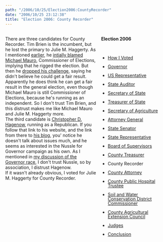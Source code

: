 ```yaml
---
path: "/2006/10/25/Election2006:CountyRecorder" 
date: "2006/10/25 23:12:38" 
title: "Election 2006: County Recorder" 
---
```

<div style="float: right; width: 200px; margin: 0 0 1em 1em;" class="box"><br>	<h4 style="margin: 0;">Election 2006</h4><br>	<ul style="padding-left: 1.5em; line-height: 1em;"><br>		<li><a href="http://typewriting.org/2006/10/16/2006_Election%3A_How_I_Voted/">How I Voted</a></li><br>		<li><a href="http://typewriting.org/2006/10/17/2006_Election%3A_Governor/">Governor</a></li><br>		<li><a href="http://typewriting.org/2006/10/17/Election_2006%3A_US_Representative/">US Representative</a></li><br>		<li><a href="http://typewriting.org/2006/10/17/Election_2006%3A_State_Auditor/">State Auditor</a></li><br>		<li><a href="http://typewriting.org/2006/10/18/Election_2006%3A_Secretary_of_State/">Secretary of State</a></li><br>		<li><a href="http://typewriting.org/2006/10/19/Election_2006%3A_Treasurer_of_State/">Treasurer of State</a></li><br>		<li><a href="http://typewriting.org/2006/10/23/Election_2006%3A_Secretary_of_Agriculture/">Secretary of Agriculture</a></li><br>		<li><a href="http://typewriting.org/2006/10/23/Election_2006%3A_Attorney_General/">Attorney General</a></li><br>		<li><a href="http://typewriting.org/2006/10/23/Election_2006%3A_State_Senator/">State Senator</a></li><br>		<li><a href="http://typewriting.org/2006/10/23/Election_2006%3A_State_Representative/">State Representative</a></li><br>		<li><a href="http://typewriting.org/2006/10/25/Election_2006%3A_Board_of_Supervisors/">Board of Supervisors</a></li><br>		<li><a href="http://typewriting.org/2006/10/25/Election_2006%3A_County_Treasurer/">County Treasurer</a></li><br>		<li>County Recorder</li><br>		<li><a href="http://typewriting.org/2006/10/29/Election_2006%3A_County_Attorney/">County Attorney</a></li><br>		<li><a href="http://typewriting.org/2006/10/29/Election_2006%3A_County_Public_Hospital_Trustee/">County Public Hospital Trustee</a></li><br>		<li><a href="http://typewriting.org/2006/10/29/Election_2006%3A__Soil_and_Water_Conservation_District_Commissioner/">Soil and Water Conservation District Commissioner</a></li><br>		<li><a href="http://typewriting.org/2006/10/29/Election_2006%3A_County_Agricultural_Extension_Council/">County Agricultural Extension Council</a></li><br>		<li><a href="http://typewriting.org/2006/10/29/Election_2006%3A_Judges/">Judges</a></li><br>		<li><a href="http://typewriting.org/2006/10/29/Election_2006%3A_Conclusion/">Conclusion</a></li><br>	</ul><br></div><br>There are three candidates for County Recorder. Tim Brien is the incumbent, but he lost the primary to Julie M. Haggerty. As I mentioned <a href="http://typewriting.org/2006/10/18/Election_2006%3A_Secretary_of_State/">earlier</a>, he <a href="http://desmoinesregister.com/apps/pbcs.dll/article?AID=/20060624/NEWS05/606240322/1001">intially blamed Michael Mauro</a>, Commissioner of Elections, implying that he rigged the election. But then he <a href="http://www.desmoinesregister.com/apps/pbcs.dll/article?AID=/20060806/NEWS05/608060347/-1/archive">dropped his challenge</a>, saying he didn't believe he could get a fair result.<br>Apparently he does think he can get a fair result in the general election, even though Michael Mauro is still Commissioner of Elections, because he's running as an independent. So I don't trust Tim Brien, and this distrust makes me like Michael Mauro and Julie M. Haggerty more.<br>The third candidate is <a href="http://www.chrishagenow.com/">Christopher D. Hagenow</a>, running as a Republican. If you follow that link to his website, and the link from there to <a href="http://hagenowforrecorder.blogspot.com/">his blog</a>, you' notice he doesn't talk about issues much, and he seems as interested in the Nussle for Governor campaign as his own. As I mentioned in <a href="http://typewriting.org/2006/10/17/2006_Election%3A_Governor/">my discussion of the Governor race</a>, I don't trust Nussle, so by association, I distrust Hagenow.<br>If it wasn't already obvious, I voted for Julie M. Haggerty for County Recorder.<br><div class="clear"></div>